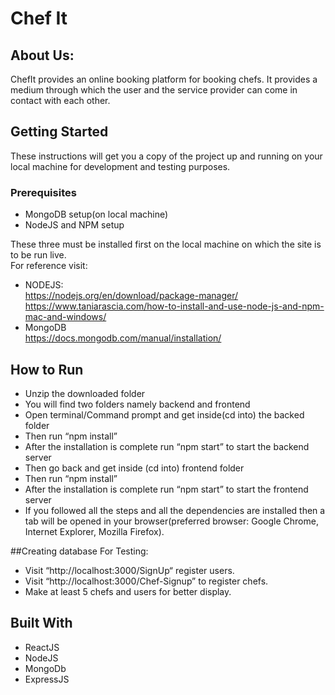 # Chef It

## About Us:

ChefIt provides an online booking platform for booking chefs. It provides a medium through which the user and the service provider can come in contact with each other.


## Getting Started

These instructions will get you a copy of the project up and running on your local machine for development and testing purposes. 

### Prerequisites
- MongoDB setup(on local machine)  
- NodeJS and NPM setup    
  
These three must be installed first on the local machine on which the site is to be run live.  
For reference visit:  
- NODEJS:  
https://nodejs.org/en/download/package-manager/  
https://www.taniarascia.com/how-to-install-and-use-node-js-and-npm-mac-and-windows/  
- MongoDB  
https://docs.mongodb.com/manual/installation/  

## How to Run
- Unzip the downloaded folder  
- You will find two folders namely backend and frontend  
- Open terminal/Command prompt and get inside(cd into) the backed folder  
- Then run “npm install”  
- After the installation is complete run “npm start” to start the backend server  
- Then go back and get inside (cd into) frontend folder  
- Then run “npm install”   
- After the installation is complete run “npm start” to start the frontend server   
- If you followed all the steps and all the dependencies are installed then a tab will be opened in your browser(preferred browser: Google Chrome, Internet Explorer, Mozilla Firefox).  





##Creating database For Testing:
- Visit “http://localhost:3000/SignUp“  register users.  
- Visit “http://localhost:3000/Chef-Signup” to register chefs.  
- Make at least 5 chefs and users for better display.  
 

## Built With

- ReactJS  
- NodeJS  
- MongoDb  
- ExpressJS  




